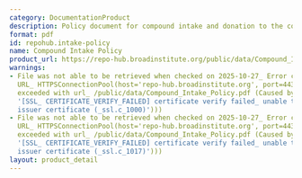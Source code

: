 ```yaml
---
category: DocumentationProduct
description: Policy document for compound intake and donation to the collection
format: pdf
id: repohub.intake-policy
name: Compound Intake Policy
product_url: https://repo-hub.broadinstitute.org/public/data/Compound_Intake_Policy.pdf
warnings:
- File was not able to be retrieved when checked on 2025-10-27_ Error connecting to
  URL_ HTTPSConnectionPool(host='repo-hub.broadinstitute.org', port=443)_ Max retries
  exceeded with url_ /public/data/Compound_Intake_Policy.pdf (Caused by SSLError(SSLCertVerificationError(1,
  '[SSL_ CERTIFICATE_VERIFY_FAILED] certificate verify failed_ unable to get local
  issuer certificate (_ssl.c_1000)')))
- File was not able to be retrieved when checked on 2025-10-27_ Error connecting to
  URL_ HTTPSConnectionPool(host='repo-hub.broadinstitute.org', port=443)_ Max retries
  exceeded with url_ /public/data/Compound_Intake_Policy.pdf (Caused by SSLError(SSLCertVerificationError(1,
  '[SSL_ CERTIFICATE_VERIFY_FAILED] certificate verify failed_ unable to get local
  issuer certificate (_ssl.c_1017)')))
layout: product_detail
---
```

